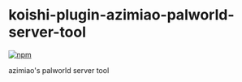 # koishi-plugin-azimiao-palworld-server-tool

[![npm](https://img.shields.io/npm/v/koishi-plugin-azimiao-palworld-server-tool?style=flat-square)](https://www.npmjs.com/package/koishi-plugin-azimiao-palworld-server-tool)

azimiao's palworld server tool
